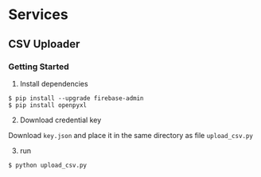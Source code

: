 # Services

## CSV Uploader

### Getting Started

1. Install dependencies

```
$ pip install --upgrade firebase-admin
$ pip install openpyxl
```

2. Download credential key

Download `key.json` and place it in the same directory as file `upload_csv.py`

3. run

```
$ python upload_csv.py
```
